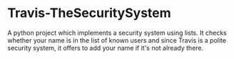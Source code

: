 # Travis-TheSecuritySystem
A python project which implements a security system using lists.
It checks whether your name is in the list of known users and since Travis is a polite security system, it offers to add your name if it's not already there.
